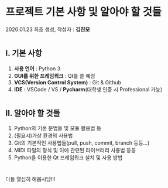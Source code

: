 # 프로젝트 기본 사항 및 알아야 할 것들
2020.01.23 최초 생성, 작성자 : **김진모**
#
## I. 기본 사항
1. **사용 언어** : Python 3
2. **GUI를 위한 프레임워크** : Qt를 쓸 예정
3. **VCS(Version Control System)** : Git & Github
4. **IDE** : VSCode / VS / **Pycharm**(대학생 인증 시 Professional 가능)
#
## II. 알아야 할 것들
1. Python의 기본 문법들 및 모듈 활용법 등
2. (필요시)가상 환경의 사용법
3. Git의 기본적인 사용법들(pull, push, commit, branch 등등...)
4. MIDI 파일의 형식 및 이에 관련된 라이브러리 사용법 등등
5. Python을 이용한 Qt 프레임워크 설치 및 사용 방법
#
다들 열심히 해봅시당!!!
